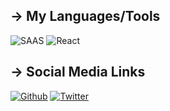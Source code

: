 ## → My Languages/Tools
![SAAS](https://img.shields.io/badge/Sass-CC6699?style=for-the-badge&logo=sass&logoColor=white)
![React](https://img.shields.io/badge/React-20232A?style=for-the-badge&logo=react&logoColor=61DAFB)

## → Social Media Links
[![Github](https://img.shields.io/badge/GitHub-100000?style=for-the-badge&logo=github&logoColor=white)](https://github.com/sdsimkins/)
[![Twitter](https://img.shields.io/badge/Twitter-1DA1F2?style=for-the-badge&logo=twitter&logoColor=white)](https://twitter.com/stevedylanphoto)


